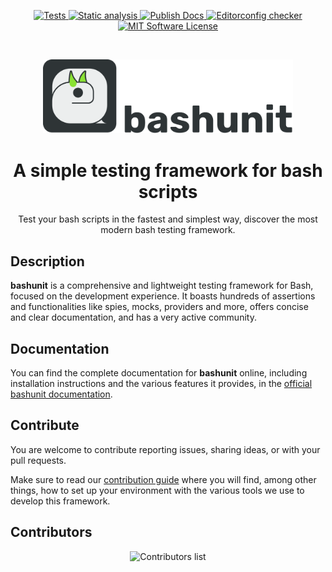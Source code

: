 <p align="center">
    <a href="https://github.com/TypedDevs/bashunit/actions/workflows/tests.yml">
        <img src="https://github.com/TypedDevs/bashunit/actions/workflows/tests.yml/badge.svg" alt="Tests">
    </a>
    <a href="https://github.com/TypedDevs/bashunit/actions/workflows/static_analysis.yml">
        <img src="https://github.com/TypedDevs/bashunit/actions/workflows/static_analysis.yml/badge.svg" alt="Static analysis">
    </a>
    <a href="https://github.com/TypedDevs/bashunit/actions/workflows/publish-docs.yml">
        <img src="https://github.com/TypedDevs/bashunit/actions/workflows/publish-docs.yml/badge.svg" alt="Publish Docs">
    </a>
<a href="https://github.com/TypedDevs/bashunit/actions/workflows/linter.yml">
        <img src="https://github.com/TypedDevs/bashunit/actions/workflows/linter.yml/badge.svg" alt="Editorconfig checker">
    </a>
    <a href="https://github.com/TypedDevs/bashunit/blob/main/LICENSE">
        <img src="https://img.shields.io/badge/License-MIT-green.svg" alt="MIT Software License">
    </a>
</p>
<br>
<p align="center">
    <picture>
        <source media="(prefers-color-scheme: dark)" srcset="docs/public/logo-name-dark.svg">
        <img alt="bashunit" src="docs/public/logo-name.svg" width="400">
    </picture>
</p>

<h1 align="center">A simple testing framework for bash scripts</h1>

<p align="center">
    Test your bash scripts in the fastest and simplest way, discover the most modern bash testing framework.
</p>

## Description

**bashunit** is a comprehensive and lightweight testing framework for Bash, focused on the development experience.
It boasts hundreds of assertions and functionalities like spies, mocks, providers and more, offers concise and clear documentation, and has a very active community.

## Documentation

You can find the complete documentation for **bashunit** online, including installation instructions and the various features it provides, in the [official bashunit documentation](https://bashunit.typeddevs.com).

## Contribute

You are welcome to contribute reporting issues, sharing ideas,
or with your pull requests.

Make sure to read our [contribution guide](.github/CONTRIBUTING.md) where you will find, among other things, how to set up your environment with the various tools we use to develop this framework.

## Contributors

<p align="center">
    <img src="https://contributors.nn.ci/api?repo=TypedDevs/bashunit" alt="Contributors list" />
</p>
